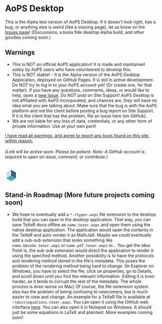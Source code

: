 # AoPS Desktop
This is the Alpha test version of AoPS Desktop. <!-- Two popular userscripts (AoPS Enhanced and AoPS Master Script), native darkmode (thanks to a pruned-down version of [Darkreader](https://github.com/darkreader/darkreader)), and all sorts of other awesome things are built right into it! --> If it doesn't look right, has a bug, or anything else is weird (like a missing page), let us know on the [Issues page](https://github.com/darkwater4213/aops-desktop/issues/new)! (Discussions, a bona fide desktop Alpha build, and other goodies coming soon.)  

## Warnings
- This is NOT an official AoPS application! It is made and maintained solely by AoPS users who have volunteered to develop this.
- This is NOT stable! - It is the Alpha version of the AoPS Desktop Application, deployed on GitHub Pages. It is still in active development. Do NOT try to log in to your AoPS account yet! (Or create one, for that matter). If you have any questions, comments, ideas, or would like to help, open a [new Issue](https://github.com/darkwater4213/aops-desktop/issues/new). Do NOT post on Site Support! AoPS Desktop is not affiliated with AoPS Incorporated, and chances are, they will have no idea what you are talking about. Make sure that the bug is with the AoPS platform and not the client before posting a bug report on Site Support. If it is the client that has the problem, file an Issue here (on GitHub). <!-- Or contact one of us directly at... -->
- We are not liable for any loss of data, credentials, or any other form of private information. Use at your own peril!  

[I have read all warnings, and agree to report any bugs found on this site, within reason.](https://github.com/darkwater4213/aops-desktop/tree/pages-deploy/docs)  
###### (Link will be active soon. Please be patient. Note: A GitHub account is required to open an issue, comment, or contribute.)  
![Loading, please wait...](https://raw.githubusercontent.com/darkwater4213/aops-desktop/main/imgs/logo-loading.gif)  
<!-- Or you can PM one of us on AoPS. Just don't expect a fast response; we can be quite inactive at times. -->  
<!-- # What is AoPS Desktop?  
AoPS desktop is a volunteer-led, user-made platform for Art of Problem Solving. Except that it has a completely revamped homepage, better (customizable!) GUI, and all sorts of other cool stuff. The original site can be found at [AoPS.com](https://artofproblemsolving.com) -->  

## Stand-in Roadmap (More future projects coming soon)
- We hope to eventually add a `*.<type>.aops` file extension to the desktop build that you can open in the desktop application. That way, you can save TeXeR docs offline as `name.texer.aops` and open them using the native desktop application. The application would open the contents in the TeXeR and auto-render it as MathJaX. Maybe we could eventually add a sub-sub extension that looks something like `name.bbcode.texer.aops` or `name.pdf.texer.aops` or... You get the idea. Point is, the sub-sub extension would direct the application to render it using the specified method. Another possibility is to have the protocols and rendering method stored in the file's metadata. This poses the problem of the rendering method being hard to change. (In Explorer on Windows, you have to select the file, click on properties, go to Details, and scroll down until you find the relevant information. Editing it is even harder, as it tends to corrupt the rest of the metadata. The whole process is even worse on Mac) Of course, the file-extension system also has the problem of being confusing to newcomers, but is much easier to view and change. An example for a TeXeR file is available at `~\docs\equations.texer.aops`. You can open it using the GitHub web interface [here](https://github.com/darkwater4213/aops-desktop/blob/main/docs/equations.texer.aops). You can also open it in Notepad on Windows. It should just be some equations in LaTeX and plaintext. More examples coming soon!
